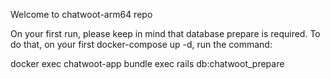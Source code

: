 Welcome to chatwoot-arm64 repo

On your first run, please keep in mind that database prepare is required.
To do that, on your first docker-compose up -d, run the command:

docker exec chatwoot-app bundle exec rails db:chatwoot_prepare
